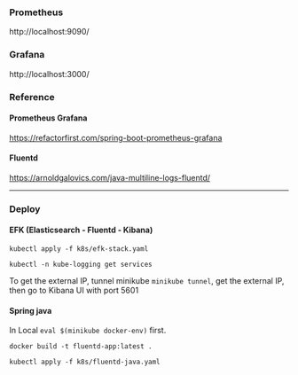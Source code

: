 ### Prometheus

http://localhost:9090/

### Grafana

http://localhost:3000/

### Reference

#### Prometheus Grafana

https://refactorfirst.com/spring-boot-prometheus-grafana

#### Fluentd

https://arnoldgalovics.com/java-multiline-logs-fluentd/

---

### Deploy

#### EFK (Elasticsearch - Fluentd - Kibana)

``kubectl apply -f k8s/efk-stack.yaml``

``kubectl -n kube-logging get services``

To get the external IP, tunnel minikube ``minikube tunnel``, get the external IP, then go to Kibana UI with port 5601

#### Spring java

In Local ``eval $(minikube docker-env)`` first.

``docker build -t fluentd-app:latest .``

``kubectl apply -f k8s/fluentd-java.yaml``